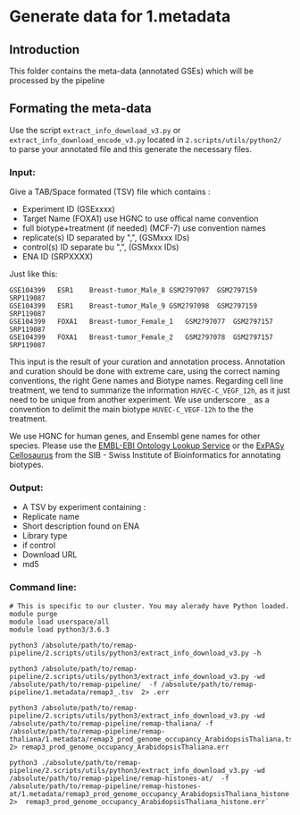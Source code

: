 # Generate data for 1.metadata

## Introduction
This folder contains the meta-data (annotated GSEs) which will be processed by the pipeline

## Formating the meta-data
Use the script `extract_info_download_v3.py` or `extract_info_download_encode_v3.py` located in `2.scripts/utils/python2/` to parse your annotated file and this generate the necessary files.

### Input:  
Give a TAB/Space formated (TSV) file which contains : 
- Experiment ID (GSExxxx)
- Target Name (FOXA1) use HGNC to use offical name convention
- full biotype+treatment (if needed) (MCF-7) use convention names
- replicate(s) ID separated by ",",  (GSMxxx IDs) 
- control(s) ID separate bu ",",   (GSMxxx IDs) 
- ENA ID (SRPXXXX) 

Just like this:

```
GSE104399	ESR1	Breast-tumor_Male_8	GSM2797097	GSM2797159	SRP119087
GSE104399	ESR1	Breast-tumor_Male_9	GSM2797098	GSM2797159	SRP119087
GSE104399	FOXA1	Breast-tumor_Female_1	GSM2797077	GSM2797157	SRP119087
GSE104399	FOXA1	Breast-tumor_Female_2	GSM2797078	GSM2797157	SRP119087
```

This input is the result of your curation and annotation process. 
Annotation and curation should be done with extreme care, using the correct naming conventions, the right Gene names and Biotype names. Regarding cell line treatment, we tend to summarize the information `HUVEC-C_VEGF_12h`, as it just need to be unique from another experiment. We use underscore `_` as a convention to delimit the main biotype `HUVEC-C_VEGF-12h` to the the treatment.

We use HGNC for human genes, and Ensembl gene names for other species. Please use the [EMBL-EBI Ontology Lookup Service](https://www.ebi.ac.uk/ols/index) or the [ExPASy Cellosaurus](https://web.expasy.org/cellosaurus/) from the SIB - Swiss Institute of Bioinformatics  for annotating biotypes. 

### Output:
- A TSV by experiment containing : 
- Replicate name
- Short description found on ENA
- Library type
- if control
- Download URL
- md5

### Command line:
```
# This is specific to our cluster. You may alerady have Python loaded. 
module purge
module load userspace/all
module load python3/3.6.3
```

```
python3 /absolute/path/to/remap-pipeline/2.scripts/utils/python3/extract_info_download_v3.py -h

python3 /absolute/path/to/remap-pipeline/2.scripts/utils/python3/extract_info_download_v3.py -wd /absolute/path/to/remap-pipeline/  -f /absolute/path/to/remap-pipeline/1.metadata/remap3_.tsv  2> .err

python3 /absolute/path/to/remap-pipeline/2.scripts/utils/python3/extract_info_download_v3.py -wd /absolute/path/to/remap-pipeline/remap-thaliana/ -f /absolute/path/to/remap-pipeline/remap-thaliana/1.metadata/remap3_prod_genome_occupancy_ArabidopsisThaliana.tsv  2> remap3_prod_genome_occupancy_ArabidopsisThaliana.err

python3 ./absolute/path/to/remap-pipeline/2.scripts/utils/python3/extract_info_download_v3.py -wd /absolute/path/to/remap-pipeline/remap-histones-at/  -f /absolute/path/to/remap-pipeline/remap-histones-at/1.metadata/remap3_prod_genome_occupancy_ArabidopsisThaliana_histone.tsv  2>  remap3_prod_genome_occupancy_ArabidopsisThaliana_histone.err`
```

